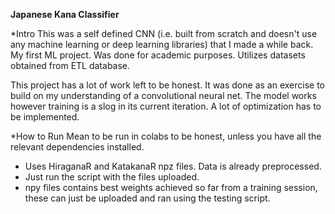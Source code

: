 **Japanese Kana Classifier**

*Intro
This was a self defined CNN (i.e. built from scratch and doesn't use any machine learning or deep learning libraries) that I made a while back. My first ML project. Was done for academic purposes.
Utilizes datasets obtained from ETL database.

This project has a lot of work left to be honest. It was done as an exercise to build on my understanding of a convolutional neural net. The model works however training is a slog in its current iteration. A lot of optimization has to be implemented.

*How to Run
Mean to be run in colabs to be honest, unless you have all the relevant dependencies installed.

- Uses HiraganaR and KatakanaR npz files. Data is already preprocessed.
- Just run the script with the files uploaded. 
- npy files contains best weights achieved so far from a training session, these can just be uploaded and ran using the testing script.
